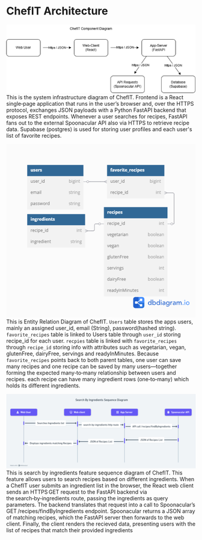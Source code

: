 # ChefIT Architecture

![Component Diagram](component.png)
This is the system infrastructure diagram of ChefIT. Frontend is a React single‑page application that runs in the user’s browser and, over the HTTPS protocol, exchanges JSON payloads with a Python FastAPI backend that exposes REST endpoints. Whenever a user searches for recipes, FastAPI fans out to the external Spoonacular API also via HTTPS to retrieve recipe data. Supabase (postgres) is used for storing user profiles and each user's list of favorite recipes.

![Entity Relation Diagram](entity_relation.png)
This is Entity Relation Diagram of ChefIT. `Users` table stores the apps users, mainly an assigned user_id, email (String), password(hashed string). `favorite_recipes` table is linked to Users table through `user_id` storing recipe_id for each user. `recpies` table is linked with `favorite_recipes` through `recipe_id` storing info with attributes such as vegetarian, vegan, glutenFree, dairyFree, servings and readyInMinutes. Because `favorite_recipes` points back to both parent tables, one user can save many recipes and one recipe can be saved by many users—together forming the expected many‑to‑many relationship between users and recipes. each recipe can have many ingredient rows (one‑to‑many) which holds its different ingredients.

![Sequence diagram](sequence_diagram.png)
This is search by ingredients feature sequence diagram of ChefIT. This feature allows users to search recipes based on different ingredients. When a ChefIT user submits an ingredient list in the browser, the React web client sends an HTTPS GET request to the FastAPI backend via the search‑by‑ingredients route, passing the ingredients as query parameters. The backend translates that request into a call to Spoonacular’s GET /recipes/findByIngredients endpoint. Spoonacular returns a JSON array of matching recipes, which the FastAPI server then forwards to the web client. Finally, the client renders the recieved data, presenting users with the list of recipes that match their provided ingredients